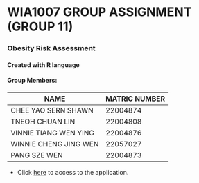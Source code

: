 # WIA1007 GROUP ASSIGNMENT (GROUP 11)
### Obesity Risk Assessment
#### Created with R language

#### Group Members:
|         **NAME**          | **MATRIC NUMBER** |
|---------------------------|-------------------|
| CHEE YAO SERN SHAWN       |      22004874     |
| TNEOH CHUAN LIN           |      22004808     |
| VINNIE TIANG WEN YING     |      22004876     |
| WINNIE CHENG JING WEN     |      22057027     |
| PANG SZE WEN              |      22004873     |

- Click [here](https://jingwen48.shinyapps.io/ObesityPrediction/) to access to the application.
